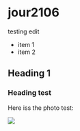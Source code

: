 # jour2106

testing edit

* item 1
* item 2

## Heading 1
### Heading test

Here iss the photo test:

![](https://www.dejohnpetservices.com/wp-content/uploads/cats-animals-kittens-background.jpg)
